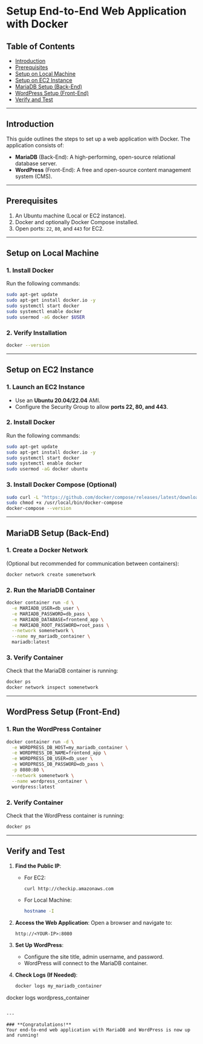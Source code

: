 # Setup End-to-End Web Application with Docker

## Table of Contents
- [Introduction](#introduction)
- [Prerequisites](#prerequisites)
- [Setup on Local Machine](#setup-on-local-machine)
- [Setup on EC2 Instance](#setup-on-ec2-instance)
- [MariaDB Setup (Back-End)](#mariadb-setup-back-end)
- [WordPress Setup (Front-End)](#wordpress-setup-front-end)
- [Verify and Test](#verify-and-test)

---

## Introduction
This guide outlines the steps to set up a web application with Docker. The application consists of:
- **MariaDB** (Back-End): A high-performing, open-source relational database server.
- **WordPress** (Front-End): A free and open-source content management system (CMS).

---

## Prerequisites
1. An Ubuntu machine (Local or EC2 instance).
2. Docker and optionally Docker Compose installed.
3. Open ports: `22`, `80`, and `443` for EC2.

---

## Setup on Local Machine

### 1. Install Docker
Run the following commands:
```bash
sudo apt-get update
sudo apt-get install docker.io -y
sudo systemctl start docker
sudo systemctl enable docker
sudo usermod -aG docker $USER
```

### 2. Verify Installation
```bash
docker --version
```

---

## Setup on EC2 Instance

### 1. Launch an EC2 Instance
- Use an **Ubuntu 20.04/22.04** AMI.
- Configure the Security Group to allow **ports 22, 80, and 443**.

### 2. Install Docker
Run the following commands:
```bash
sudo apt-get update
sudo apt-get install docker.io -y
sudo systemctl start docker
sudo systemctl enable docker
sudo usermod -aG docker ubuntu
```

### 3. Install Docker Compose (Optional)
```bash
sudo curl -L "https://github.com/docker/compose/releases/latest/download/docker-compose-$(uname -s)-$(uname -m)" -o /usr/local/bin/docker-compose
sudo chmod +x /usr/local/bin/docker-compose
docker-compose --version
```

---

## MariaDB Setup (Back-End)

### 1. Create a Docker Network
(Optional but recommended for communication between containers):
```bash
docker network create somenetwork
```

### 2. Run the MariaDB Container
```bash
docker container run -d \
  -e MARIADB_USER=db_user \
  -e MARIADB_PASSWORD=db_pass \
  -e MARIADB_DATABASE=frontend_app \
  -e MARIADB_ROOT_PASSWORD=root_pass \
  --network somenetwork \
  --name my_mariadb_container \
  mariadb:latest
```

### 3. Verify Container
Check that the MariaDB container is running:
```bash
docker ps
docker network inspect somenetwork
```

---

## WordPress Setup (Front-End)

### 1. Run the WordPress Container
```bash
docker container run -d \
  -e WORDPRESS_DB_HOST=my_mariadb_container \
  -e WORDPRESS_DB_NAME=frontend_app \
  -e WORDPRESS_DB_USER=db_user \
  -e WORDPRESS_DB_PASSWORD=db_pass \
  -p 8080:80 \
  --network somenetwork \
  --name wordpress_container \
  wordpress:latest
```

### 2. Verify Container
Check that the WordPress container is running:
```bash
docker ps
```

---

## Verify and Test
1. **Find the Public IP**:
   - For EC2:
     ```bash
     curl http://checkip.amazonaws.com
     ```
   - For Local Machine:
     ```bash
     hostname -I
     ```

2. **Access the Web Application**:
   Open a browser and navigate to:
   ```
   http://<YOUR-IP>:8080
   ```

3. **Set Up WordPress**:
   - Configure the site title, admin username, and password.
   - WordPress will connect to the MariaDB container.

4. **Check Logs (If Needed)**:
   ```bash
   docker logs my_mariadb_container
docker logs wordpress_container
   ```

---

### **Congratulations!**
Your end-to-end web application with MariaDB and WordPress is now up and running!

